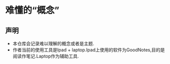 # 难懂的“概念”

## 声明
  * 本仓库会记录难以理解的概念或者是主题.
  * 作者当前的使用工具是Ipad + laptop.Ipad上使用的软件为GoodNotes,目的是阅读作笔记.Laptop作为辅助工具.
